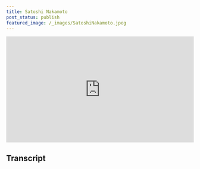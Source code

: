 ```yaml
---
title: Satoshi Nakamoto
post_status: publish
featured_image: /_images/SatoshiNakamoto.jpeg
---
```


<div style="padding:56.25% 0 0 0;position:relative;"><iframe src="https://player.vimeo.com/video/845886758?badge=0&amp;autopause=0&amp;player_id=0&amp;app_id=58479" frameborder="0" allow="autoplay; fullscreen; picture-in-picture" allowfullscreen style="position:absolute;top:0;left:0;width:100%;height:100%;" title="018 Satoshi Nakamoto"></iframe></div>

<div style="margin-bottom:30px;"></div>

## Transcript

